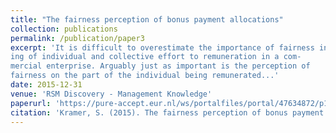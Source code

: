 ```yaml
---
title: "The fairness perception of bonus payment allocations"
collection: publications
permalink: /publication/paper3
excerpt: 'It is difficult to overestimate the importance of fairness in the link-
ing of individual and collective effort to remuneration in a com-
mercial enterprise. Arguably just as important is the perception of
fairness on the part of the individual being remunerated...'
date: 2015-12-31
venue: 'RSM Discovery - Management Knowledge'
paperurl: 'https://pure-accept.eur.nl/ws/portalfiles/portal/47634872/p15-16-RSMDiscovery24.pdf'
citation: 'Kramer, S. (2015). The fairness perception of bonus payment allocations. <i>RSM Discovery - Management Knowledge</i> 24 (4), 15-16.'
---
```

